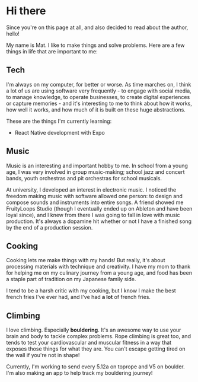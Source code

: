 # Hi there

Since you're on this page at all, and also decided to read about the author, hello!

My name is Mat. I like to make things and solve problems.
Here are a few things in life that are important to me:

## Tech

I'm always on my computer, for better or worse.
As time marches on, I think a lot of us are using software very frequently -
to engage with social media,
to manage knowledge,
to operate businesses,
to create digital experiences or capture memories -
and it's interesting to me to think about how it works, how well it works,
and how much of it is built on these huge abstractions.

These are the things I'm currently learning:

- React Native development with Expo

## Music

Music is an interesting and important hobby to me.
In school from a young age, I was very involved in group music-making;
school jazz and concert bands, youth orchestras and pit orchestras for school musicals.

At university, I developed an interest in electronic music.
I noticed the freedom making music with software allowed one person: to design and compose sounds and instruments into entire songs.
A friend showed me FruityLoops Studio (though I eventually ended up on Ableton and have been loyal since), and I knew from there I was going to fall in love with music production.
It's always a dopamine hit whether or not I have a finished song by the end of a production session.

## Cooking

Cooking lets me make things with my hands!
But really, it's about processing materials with technique and creativity.
I have my mom to thank for helping me on my culinary journey from a young age,
and food has been a staple part of tradition on my Japanese family side.

I tend to be a harsh critic with my cooking, but I know I make the best french fries I've ever had, and I've had **a lot** of french fries.

## Climbing

I love climbing. Especially **bouldering**.
It's an awesome way to use your brain and body to tackle complex problems.
Rope climbing is great too, and tends to test your cardiovascular and
muscular fitness in a way that exposes those things for what they are.
You can't escape getting tired on the wall if you're not in shape!

Currently, I'm working to send every 5.12a on toprope and V5 on boulder.
I'm also making an app to help track my bouldering journey!
